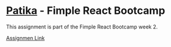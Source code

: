 # [Patika](https://www.patika.dev/tr) - Fimple React Bootcamp
This assignment is part of the Fimple React Bootcamp week 2.

[Assignmen Link](https://academy.patika.dev/tr/courses/react/odev1)
